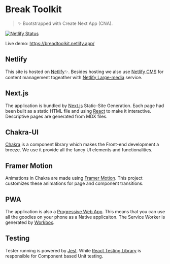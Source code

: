 # Break Toolkit

> ✨ Bootstrapped with Create Next App (CNA).

[![Netlify Status](https://api.netlify.com/api/v1/badges/f9253d81-8715-4146-915b-17ffdc51839d/deploy-status)](https://app.netlify.com/sites/breadtoolkit/deploys)

Live demo: https://breadtoolkit.netlify.app/

## Netlify

This site is hosted on [Netlify](https://www.netlify.com/)✨. Besides hosting we also use [Netlify CMS](https://www.netlifycms.org/) for content management togeather with [Netlify Large-media](https://www.netlify.com/products/large-media/) service.

## Next.js

The application is bundled by [Next.js](https://nextjs.org/) Static-Site Generation. Each page had been built as a static HTML file and using [React](https://reactjs.org/) to make it interactive. Descriptive pages are generated from MDX files.

## Chakra-UI

[Chakra](https://chakra-ui.com/) is a component library which makes the Front-end development a breeze. We use it provide all the fancy UI elements and functionalities.

## Framer Motion

Animations in Chakra are made using [Framer Motion](https://www.framer.com/motion/). This project customizes these animations for page and component transitions.

## PWA

The application is also a [Progressive Web App](https://developer.mozilla.org/en-US/docs/Web/Progressive_web_apps). This means that you can use all the goodies on your phone as a Native applicaiton. The Service Worker is generated by [Workbox](https://developers.google.com/web/tools/workbox/).

## Testing

Tester running is powered by [Jest](https://jestjs.io/). While [React Testing Library](https://testing-library.com/) is responsible for Component based Unit testing.
